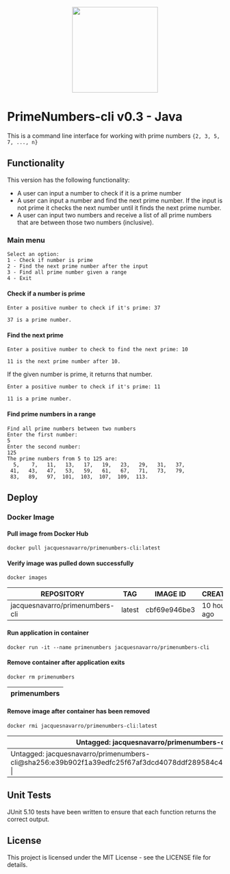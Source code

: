 <p align="center"><img src="ThumbsUp.svg" width="200"></p>

# PrimeNumbers-cli v0.3 - Java

This is a command line interface for working with prime numbers `{2, 3, 5, 7, ..., n}`

## Functionality

This version has the following functionality:
- A user can input a number to check if it is a prime number
- A user can input a number and find the next prime number. If the input is not prime it checks the next number until it finds the next prime number.
- A user can input two numbers and receive a list of all prime numbers that are between those two numbers (inclusive).

### Main menu

    Select an option:
    1 - Check if number is prime
    2 - Find the next prime number after the input
    3 - Find all prime number given a range
    4 - Exit

#### Check if a number is prime

    Enter a positive number to check if it's prime: 37 

    37 is a prime number.

#### Find the next prime

    Enter a positive number to check to find the next prime: 10

    11 is the next prime number after 10.

If the given number is prime, it returns that number.

    Enter a positive number to check if it's prime: 11

    11 is a prime number.

#### Find prime numbers in a range

    Find all prime numbers between two numbers
    Enter the first number:
    5
    Enter the second number:
    125
    The prime numbers from 5 to 125 are:
      5,    7,   11,   13,   17,   19,   23,   29,   31,   37,
     41,   43,   47,   53,   59,   61,   67,   71,   73,   79,
     83,   89,   97,  101,  103,  107,  109,  113.

## Deploy

### Docker Image

#### Pull image from Docker Hub

    docker pull jacquesnavarro/primenumbers-cli:latest

#### Verify image was pulled down successfully

    docker images

| REPOSITORY                      |   TAG  |   IMAGE ID   | CREATED      | SIZE  |
|---------------------------------|:------:|:------------:|--------------|-------|
| jacquesnavarro/primenumbers-cli | latest | cbf69e946be3 | 10 hours ago | 407MB |
    
#### Run application in container

    docker run -it --name primenumbers jacquesnavarro/primenumbers-cli

#### Remove container after application exits

    docker rm primenumbers

| primenumbers |
|--------------|

#### Remove image after container has been removed

    docker rmi jacquesnavarro/primenumbers-cli:latest
| Untagged: jacquesnavarro/primenumbers-cli:latest                                                                     |
|----------------------------------------------------------------------------------------------------------------------|
| Untagged: jacquesnavarro/primenumbers-cli@sha256:e39b902f1a39edfc25f67af3dcd4078ddf289584c4522cd49eb8acb1fd02479a \| |

## Unit Tests

JUnit 5.10 tests have been written to ensure that each function returns the correct output.

## License

This project is licensed under the MIT License - see the LICENSE file for details.